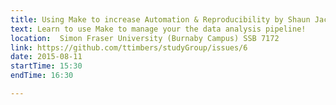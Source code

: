 ```yaml
---
title: Using Make to increase Automation & Reproducibility by Shaun Jackman
text: Learn to use Make to manage your the data analysis pipeline!
location:  Simon Fraser University (Burnaby Campus) SSB 7172
link: https://github.com/ttimbers/studyGroup/issues/6
date: 2015-08-11
startTime: 15:30
endTime: 16:30

---
```

